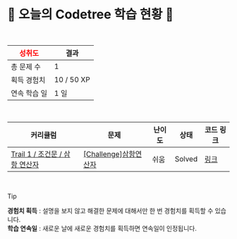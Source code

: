 # 🌲 오늘의 Codetree 학습 현황 🌲

<br />

| <span style="color:red;display:block;text-align:center;"> **성취도**</span> | 결과 |
|---|---|
| 총 문제 수 | 1 |
| 획득 경험치 | 10 / 50 XP |
| 연속 학습 일 | 1 일 |

<br />

|커리큘럼|문제|난이도|상태|코드 링크|
|---|---|---|---|---|
|[Trail 1 / 조건문 / 삼항 연산자](https://www.codetree.ai/trail-info/novice-low/)|[[Challenge]삼항연산자](https://www.codetree.ai/trails/complete/curated-cards/challenge-ternary-operator/)|쉬움|Solved|[링크](https://github.com/ooojin000/codetree-TILs/blob/main/250407/%EC%82%BC%ED%95%AD%EC%97%B0%EC%82%B0%EC%9E%90/ternary-operator.java)|


<br />

> [!TIP]
> **경험치 획득** : 설명을 보지 않고 해결한 문제에 대해서만 한 번 경험치를 획득할 수 있습니다.  
> **학습 연속일** : 새로운 날에 새로운 경험치를 획득하면 연속일이 인정됩니다.

